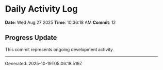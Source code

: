 # Daily Activity Log

**Date**: Wed Aug 27 2025
**Time**: 10:36:18 AM
**Commit**: 12

## Progress Update

This commit represents ongoing development activity.

---
Generated: 2025-10-19T05:06:18.519Z
